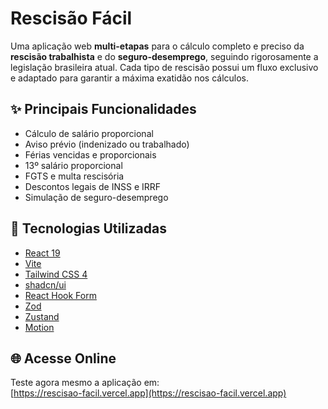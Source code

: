 # Rescisão Fácil

Uma aplicação web **multi-etapas** para o cálculo completo e preciso da **rescisão trabalhista** e do **seguro-desemprego**, seguindo rigorosamente a legislação brasileira atual. Cada tipo de rescisão possui um fluxo exclusivo e adaptado para garantir a máxima exatidão nos cálculos.

## ✨ Principais Funcionalidades

- Cálculo de salário proporcional
- Aviso prévio (indenizado ou trabalhado)
- Férias vencidas e proporcionais
- 13º salário proporcional
- FGTS e multa rescisória
- Descontos legais de INSS e IRRF
- Simulação de seguro-desemprego

## 🚀 Tecnologias Utilizadas

- [React 19](https://react.dev/) 
- [Vite](https://vitejs.dev/) 
- [Tailwind CSS 4](https://tailwindcss.com/)
- [shadcn/ui](https://ui.shadcn.dev/) 
- [React Hook Form](https://react-hook-form.com/) 
- [Zod](https://zod.dev/) 
- [Zustand](https://zustand-demo.pmnd.rs/) 
- [Motion](https://motion.dev/) 

## 🌐 Acesse Online

Teste agora mesmo a aplicação em:  
[https://rescisao-facil.vercel.app](https://rescisao-facil.vercel.app)
